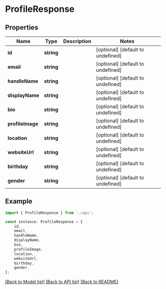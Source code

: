 # ProfileResponse


## Properties

Name | Type | Description | Notes
------------ | ------------- | ------------- | -------------
**id** | **string** |  | [optional] [default to undefined]
**email** | **string** |  | [optional] [default to undefined]
**handleName** | **string** |  | [optional] [default to undefined]
**displayName** | **string** |  | [optional] [default to undefined]
**bio** | **string** |  | [optional] [default to undefined]
**profileImage** | **string** |  | [optional] [default to undefined]
**location** | **string** |  | [optional] [default to undefined]
**websiteUrl** | **string** |  | [optional] [default to undefined]
**birthday** | **string** |  | [optional] [default to undefined]
**gender** | **string** |  | [optional] [default to undefined]

## Example

```typescript
import { ProfileResponse } from './api';

const instance: ProfileResponse = {
    id,
    email,
    handleName,
    displayName,
    bio,
    profileImage,
    location,
    websiteUrl,
    birthday,
    gender,
};
```

[[Back to Model list]](../README.md#documentation-for-models) [[Back to API list]](../README.md#documentation-for-api-endpoints) [[Back to README]](../README.md)
